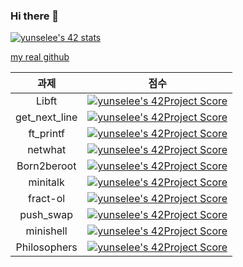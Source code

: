 ### Hi there 👋

[![yunselee's 42 stats](https://badge42.herokuapp.com/api/stats/yunselee)](https://github.com/JaeSeoKim/badge42)

[my real github](https://github.com/EeeUnS)


|과제|점수|
|:----:|:---:|
|Libft  | [![yunselee's 42Project Score](https://badge42.herokuapp.com/api/project/yunselee/Libft)](https://github.com/JaeSeoKim/badge42)|
|get_next_line | [![yunselee's 42Project Score](https://badge42.herokuapp.com/api/project/yunselee/get_next_line)](https://github.com/JaeSeoKim/badge42)|
|ft_printf | [![yunselee's 42Project Score](https://badge42.herokuapp.com/api/project/yunselee/ft_printf)](https://github.com/JaeSeoKim/badge42)|
|netwhat| [![yunselee's 42Project Score](https://badge42.herokuapp.com/api/project/yunselee/netwhat)](https://github.com/JaeSeoKim/badge42)|
|Born2beroot | [![yunselee's 42Project Score](https://badge42.herokuapp.com/api/project/yunselee/Born2beroot)](https://github.com/JaeSeoKim/badge42)|
|minitalk | [![yunselee's 42Project Score](https://badge42.herokuapp.com/api/project/yunselee/minitalk)](https://github.com/JaeSeoKim/badge42)|
|fract-ol | [![yunselee's 42Project Score](https://badge42.herokuapp.com/api/project/yunselee/fract-ol)](https://github.com/JaeSeoKim/badge42)|
|push_swap | [![yunselee's 42Project Score](https://badge42.herokuapp.com/api/project/yunselee/push_swap)](https://github.com/JaeSeoKim/badge42)|
|minishell | [![yunselee's 42Project Score](https://badge42.herokuapp.com/api/project/yunselee/minishell)](https://github.com/JaeSeoKim/badge42)|
|Philosophers | [![yunselee's 42Project Score](https://badge42.herokuapp.com/api/project/yunselee/Philosophers)](https://github.com/JaeSeoKim/badge42)|



<!--
**yunselee/yunselee** is a ✨ _special_ ✨ repository because its `README.md` (this file) appears on your GitHub profile.
Here are some ideas to get you started:

- 🔭 I’m currently working on ...
- 🌱 I’m currently learning ...
- 👯 I’m looking to collaborate on ...
- 🤔 I’m looking for help with ...
- 💬 Ask me about ...
- 📫 How to reach me: ...
- 😄 Pronouns: ...
- ⚡ Fun fact: ...
-->
